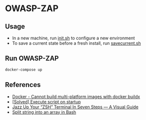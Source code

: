 # OWASP-ZAP

## Usage

- In a new machine, run [init.sh](./init.sh) to configure a new environment
- To save a current state before a fresh install, run [savecurrent.sh](./savecurrent.sh)

## Run OWASP-ZAP

``` zsh
docker-compose up
```

## References

- [Docker - Cannot build multi-platform images with docker buildx](https://stackoverflow.com/a/60667468/7092954)
- [[Solved] Execute script on startup](https://bbs.archlinux.org/viewtopic.php?id=86815)
- [Jazz Up Your “ZSH” Terminal In Seven Steps — A Visual Guide](https://medium.com/free-code-camp/jazz-up-your-zsh-terminal-in-seven-steps-a-visual-guide-e81a8fd59a38)
- [Split string into an array in Bash](https://stackoverflow.com/a/31405855/7092954)

